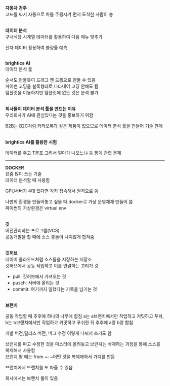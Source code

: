 **자동차 경주**<BR>
코드를 짜서 자동으로 차를 주행시켜 먼저 도착한 사람이 승<BR><BR>


**데이터 분석**<BR>
구내식당 시계열 데이터를 활용하여 다음 메뉴 맞추기<BR>

전자 데이터 활용하여 불량률 예측<BR><BR>

**brightics AI**<BR>
데이터 분석 툴<BR>

순서도 만들듯이 드래그 앤 드롭으로 만들 수 있음<BR>
파이썬 코딩을 블록형태로 나타내어 코딩 안해도 됨<BR>
템플릿을 이용하지만 템플릿에 없는 것은 분석 불가<BR><BR>

**회사들이 데이터 분석 툴을 만드는 이유**<BR>
우리회사가 AI에 관심있다는 것을 홍보하기 위함<BR>

B2B는 B2C처럼 카카오톡과 같은 제품이 없으므로 데이터 분석 툴을 만들어 기술 판매<BR><BR>

**brightics AI를 활용한 시험**<BR>

데이터를 주고 T분포 그려서 얼마가 나오느냐 등 통계 관련 문제<BR>


-----------------------------------------------------

**DOCKER**<BR>
요즘 많이 쓰는 기술<BR>
데이터 분석할 때 사용함<BR>

GPU서버가 4대 있다면 각자 접속해서 원격으로 씀<BR>

나만의 환경을 만들어놓고 싶을 때 docker로 가상 운영체제 만들어 씀<BR>
파이썬의 가상환경은 virtual env<BR><BR>



**깃**<BR>
버전관리하는 프로그램(VCS)<BR>
공동개발을 할 때에 소스 충돌이 나지않게 합쳐줌<BR><BR>



**깃허브**<BR>
네이버 클라우드처럼 소스들을 저장하는 저장소<BR>
깃허브에서 공동 작업하고 이를 연결하는 고리가 깃<BR>

- pull: 깃허브에서 가져오는 것 <BR>
- pusch: 서버에 올리는 것<BR>
- commit: 여기까지 일했다는 기록을 남기는 것<BR><BR>


**브랜치**<BR>

공동 작업할 때 추후에 하나의 나무에 합침
a는 a브랜치에서만 작업하고 커밋하고 푸쉬, b는 b브랜치에서만 작업하고 커밋하고 푸쉬한 뒤 추후에 a랑 b랑 합침<BR>

개발 버전,릴리스 버전, 버그 수정 이렇게 나눠서 쓰기도 함<BR>

브런치를 따고 수정한 것을 마스터에 올려놓고 브런치는 삭제하는 과정을 통해 소스를 복제해서 사용함<BR>
브랜치 딸 때는 from ~: ~어떤 것을 복제해와서 가지를 만듬<BR>

브랜치에서 브랜치를 또 따올 수 있음<BR>


회사에서는 브랜치 룰이 있음<BR>





